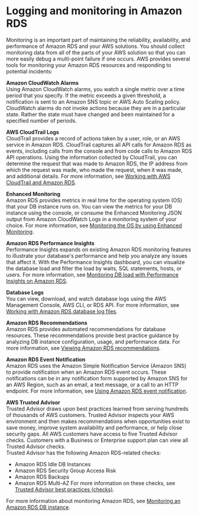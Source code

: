 # Logging and monitoring in Amazon RDS<a name="Overview.LoggingAndMonitoring"></a>

Monitoring is an important part of maintaining the reliability, availability, and performance of Amazon RDS and your AWS solutions\. You should collect monitoring data from all of the parts of your AWS solution so that you can more easily debug a multi\-point failure if one occurs\. AWS provides several tools for monitoring your Amazon RDS resources and responding to potential incidents:

**Amazon CloudWatch Alarms**  
Using Amazon CloudWatch alarms, you watch a single metric over a time period that you specify\. If the metric exceeds a given threshold, a notification is sent to an Amazon SNS topic or AWS Auto Scaling policy\. CloudWatch alarms do not invoke actions because they are in a particular state\. Rather the state must have changed and been maintained for a specified number of periods\.

**AWS CloudTrail Logs**  
CloudTrail provides a record of actions taken by a user, role, or an AWS service in Amazon RDS\. CloudTrail captures all API calls for Amazon RDS as events, including calls from the console and from code calls to Amazon RDS API operations\. Using the information collected by CloudTrail, you can determine the request that was made to Amazon RDS, the IP address from which the request was made, who made the request, when it was made, and additional details\. For more information, see [Working with AWS CloudTrail and Amazon RDS](logging-using-cloudtrail.md)\.

**Enhanced Monitoring**  
Amazon RDS provides metrics in real time for the operating system \(OS\) that your DB instance runs on\. You can view the metrics for your DB instance using the console, or consume the Enhanced Monitoring JSON output from Amazon CloudWatch Logs in a monitoring system of your choice\. For more information, see [Monitoring the OS by using Enhanced Monitoring](USER_Monitoring.OS.md)\.

**Amazon RDS Performance Insights**  
Performance Insights expands on existing Amazon RDS monitoring features to illustrate your database's performance and help you analyze any issues that affect it\. With the Performance Insights dashboard, you can visualize the database load and filter the load by waits, SQL statements, hosts, or users\. For more information, see [Monitoring DB load with Performance Insights on Amazon RDS](USER_PerfInsights.md)\.

**Database Logs**  
You can view, download, and watch database logs using the AWS Management Console, AWS CLI, or RDS API\. For more information, see [Working with Amazon RDS database log files](USER_LogAccess.md)\.

**Amazon RDS Recommendations**  
Amazon RDS provides automated recommendations for database resources\. These recommendations provide best practice guidance by analyzing DB instance configuration, usage, and performance data\. For more information, see [Viewing Amazon RDS recommendations](accessing-monitoring.md#USER_Recommendations)\.

**Amazon RDS Event Notification**  
Amazon RDS uses the Amazon Simple Notification Service \(Amazon SNS\) to provide notification when an Amazon RDS event occurs\. These notifications can be in any notification form supported by Amazon SNS for an AWS Region, such as an email, a text message, or a call to an HTTP endpoint\. For more information, see [Using Amazon RDS event notification](USER_Events.md)\.

**AWS Trusted Advisor**  
Trusted Advisor draws upon best practices learned from serving hundreds of thousands of AWS customers\. Trusted Advisor inspects your AWS environment and then makes recommendations when opportunities exist to save money, improve system availability and performance, or help close security gaps\. All AWS customers have access to five Trusted Advisor checks\. Customers with a Business or Enterprise support plan can view all Trusted Advisor checks\.   
Trusted Advisor has the following Amazon RDS\-related checks:  
+ Amazon RDS Idle DB Instances
+ Amazon RDS Security Group Access Risk
+ Amazon RDS Backups
+ Amazon RDS Multi\-AZ
For more information on these checks, see [Trusted Advisor best practices \(checks\)](https://aws.amazon.com/premiumsupport/trustedadvisor/best-practices/)\.

For more information about monitoring Amazon RDS, see [Monitoring an Amazon RDS DB instance](CHAP_Monitoring.md)\.